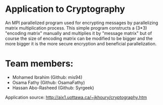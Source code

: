# Application to Cryptography

An MPI parallelized program used for encrypting messages by parallelizing matrix multiplication process. This simple program
constructs a (3*3) "encoding matrix" manually and multiplies it by "message matrix" but of course the size of encoding matrix can be
modified to be bigger and the more bigger it is the more secure encryption and beneficial parallelization.

# Team members:
- Mohamed Ibrahim (Github: mis94)
- Osama Fathy (Github: OsamaFathy)
- Hassan Abo-Rasheed (Github: Syrgeek)

Application source: http://aix1.uottawa.ca/~jkhoury/cryptography.htm
